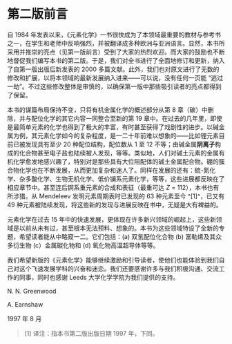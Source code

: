 # 第二版前言

自 1984 年发表以来，《元素化学》一书很快成为了本领域最重要的教材与参考书之一，在学生和老师中反响强烈，并被翻译成多种欧洲与亚洲语言。显然，本书所采用并推崇的亮点（见第一版前言）受到了大家的热烈欢迎。而大家的鼓励也不断地督促我们编写本书的第二版。于是，我们对全书进行了全面地修订和更新，纳入了自第一版出版后新发表的 2000 多篇文献。此外，我们也对原文进行了无数的修改和扩展，以将本领域的最新发展纳入进来——可以说，没有任何一页能 “逃过一劫”。不过这些修改整体是审慎的，以确保第一版中那些吸引读者的亮点都得到了保留。

本书的谋篇布局保持不变，只将有机金属化学的概述部分从第 8 章（碳）中删除，并与配位化学的其它内容一同整合至新的第 19 章中。在过去的几年里，即使是最简单元素的化学也得到了极大的丰富，有时甚至获得了戏剧性的进步。以碱金属为例，其元素化学如今的复杂程度，是一二十年前难以想象的——比如锂元素目前已被发现具有至少 20 种配位结构，配位数从 1 至 12 不等；由碱金属**阴离子**构成的化合物甚至电子盐也陆续被人发现，等等。类似地，人们对碱土元素的金属有机化学愈发地感兴趣了，特别对是那些具有大位阻配体的碱土金属配合物。硼的簇合物化学也在不断发展，从而更加复杂和迷人了。同样在发展的还有：硫-氮化学、杂多酸化学、生物无机化学、低价镧系元素化学，等等，这些进展都反映在了相应章节中。甚至连后锕系重元素的合成和表征（最重可达 *Z* = 112），本书也有所涉猎。从 Mendeleev 发明元素周期表时已发现的 63 种元素至今 ^[1]^，已又有 49 种元素被陆续发现，将这些新的发现与进展反映在书中，无疑是大有裨益的。

元素化学在过去 15 年中的快速发展，更体现在许多新兴领域的崛起上，这些新领域是以前从未有过，甚至根本无法预料、想象的。本书为这些领域特设了全新的专题，希望读者能从中略窥一二。它们包括：(a) 双氢配位化合物 (b) 富勒烯及其众多衍生物 (c）金属碳化物和 (d) 氧化物高温超导体等等。

我们希望新版的《元素化学》能够继续激励和引导读者，使他们也能体验到我们自己对这个飞速发展学科的兴奋和迷恋。我们还要感谢许多与我们积极沟通、交流工作的同事，同时也感谢 Leeds 大学化学学院为我们提供的支持。

N. N. Greenwood

A. Earnshaw

1997 年 8 月

> [1] 译注：指本书第二版出版日期 1997 年，下同。
